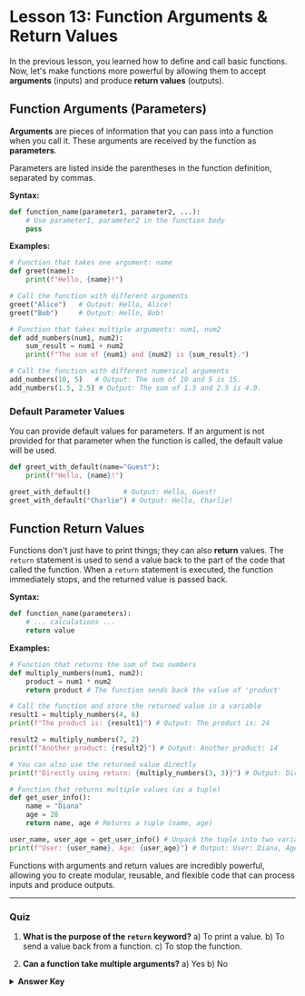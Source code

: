 # Lesson 13: Function Arguments & Return Values

In the previous lesson, you learned how to define and call basic functions. Now, let's make functions more powerful by allowing them to accept **arguments** (inputs) and produce **return values** (outputs).

## Function Arguments (Parameters)

**Arguments** are pieces of information that you can pass into a function when you call it. These arguments are received by the function as **parameters**.

Parameters are listed inside the parentheses in the function definition, separated by commas.

**Syntax:**

```python
def function_name(parameter1, parameter2, ...):
    # Use parameter1, parameter2 in the function body
    pass
```

**Examples:**

```python
# Function that takes one argument: name
def greet(name):
    print(f"Hello, {name}!")

# Call the function with different arguments
greet("Alice")   # Output: Hello, Alice!
greet("Bob")     # Output: Hello, Bob!

# Function that takes multiple arguments: num1, num2
def add_numbers(num1, num2):
    sum_result = num1 + num2
    print(f"The sum of {num1} and {num2} is {sum_result}.")

# Call the function with different numerical arguments
add_numbers(10, 5)   # Output: The sum of 10 and 5 is 15.
add_numbers(1.5, 2.5) # Output: The sum of 1.5 and 2.5 is 4.0.
```

### Default Parameter Values

You can provide default values for parameters. If an argument is not provided for that parameter when the function is called, the default value will be used.

```python
def greet_with_default(name="Guest"):
    print(f"Hello, {name}!")

greet_with_default()        # Output: Hello, Guest!
greet_with_default("Charlie") # Output: Hello, Charlie!
```

## Function Return Values

Functions don't just have to print things; they can also **return** values. The `return` statement is used to send a value back to the part of the code that called the function. When a `return` statement is executed, the function immediately stops, and the returned value is passed back.

**Syntax:**

```python
def function_name(parameters):
    # ... calculations ...
    return value
```

**Examples:**

```python
# Function that returns the sum of two numbers
def multiply_numbers(num1, num2):
    product = num1 * num2
    return product # The function sends back the value of 'product'

# Call the function and store the returned value in a variable
result1 = multiply_numbers(4, 6)
print(f"The product is: {result1}") # Output: The product is: 24

result2 = multiply_numbers(7, 2)
print(f"Another product: {result2}") # Output: Another product: 14

# You can also use the returned value directly
print(f"Directly using return: {multiply_numbers(3, 3)}") # Output: Directly using return: 9

# Function that returns multiple values (as a tuple)
def get_user_info():
    name = "Diana"
    age = 28
    return name, age # Returns a tuple (name, age)

user_name, user_age = get_user_info() # Unpack the tuple into two variables
print(f"User: {user_name}, Age: {user_age}") # Output: User: Diana, Age: 28
```

Functions with arguments and return values are incredibly powerful, allowing you to create modular, reusable, and flexible code that can process inputs and produce outputs.

--- 

### Quiz

1.  **What is the purpose of the `return` keyword?**
    a) To print a value.
    b) To send a value back from a function.
    c) To stop the function.

2.  **Can a function take multiple arguments?**
    a) Yes
    b) No

<details>
  <summary><b>Answer Key</b></summary>
  1. b
  2. a
</details>